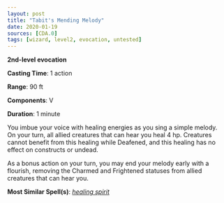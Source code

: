 ```yaml
---
layout: post
title: "Tabit's Mending Melody"
date: 2020-01-19
sources: [CDA.0]
tags: [wizard, level2, evocation, untested]
---
```


**2nd-level evocation**

**Casting Time**: 1 action

**Range**: 90 ft

**Components**: V

**Duration**: 1 minute

You imbue your voice with healing energies as you sing a simple melody. On your turn, all allied creatures that can hear you heal 4 hp. Creatures cannot benefit from this healing while Deafened, and this healing has no effect on constructs or undead.

As a bonus action on your turn, you may end your melody early with a flourish, removing the Charmed and Frightened statuses from allied creatures that can hear you.

**Most Similar Spell(s)**: [*healing spirit*](https://thebombzen.com/grimoire/spells/healing-spirit)
